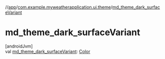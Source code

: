 //[app](../../index.md)/[com.example.myweatherapplication.ui.theme](index.md)/[md_theme_dark_surfaceVariant](md_theme_dark_surface-variant.md)

# md_theme_dark_surfaceVariant

[androidJvm]\
val [md_theme_dark_surfaceVariant](md_theme_dark_surface-variant.md): [Color](https://developer.android.com/reference/kotlin/androidx/compose/ui/graphics/Color.html)
